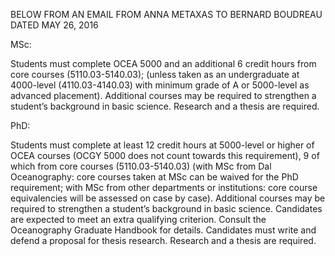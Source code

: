 BELOW FROM AN EMAIL FROM ANNA METAXAS TO BERNARD BOUDREAU DATED MAY 26, 2016


MSc:

Students must complete OCEA 5000 and an additional 6 credit hours from core
courses (5110.03-5140.03); (unless taken as an undergraduate at 4000-level
(4110.03-4140.03) with minimum grade of A or 5000-level as advanced placement).
Additional courses may be required to strengthen a student’s background in
basic science. Research and a thesis are required.

PhD:

Students must complete at least 12 credit hours at 5000-level or higher of OCEA
courses (OCGY 5000 does not count towards this requirement), 9 of which from
core courses (5110.03-5140.03) (with MSc from Dal Oceanography: core courses
taken at MSc can be waived for the PhD requirement; with MSc from other
departments or institutions: core course equivalencies will be assessed on case
by case). Additional courses may be required to strengthen a student’s
background in basic science. Candidates are expected to meet an extra
qualifying criterion. Consult the Oceanography Graduate Handbook for details.
Candidates must write and defend a proposal for thesis research. Research and a
thesis are required.
